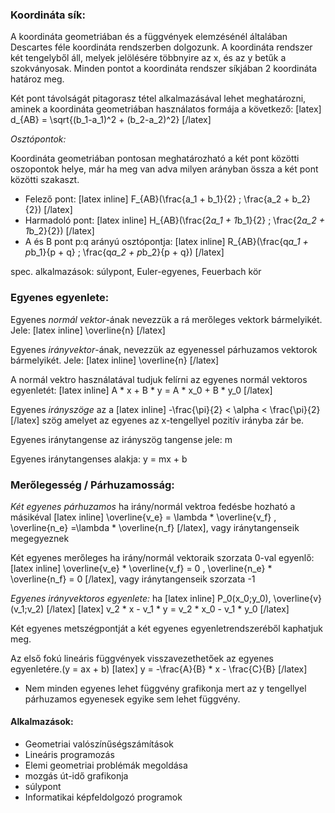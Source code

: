 ### Koordináta sík:

A koordináta geometriában és a függvények elemzésénél általában Descartes féle koordináta rendszerben dolgozunk.
A koordináta rendszer két tengelyből áll, melyek jelölésére többnyire az x, és az y betűk a szokványosak.
Minden pontot a koordináta rendszer síkjában 2 koordináta határoz meg.

Két pont távolságát pitagorasz tétel alkalmazásával lehet meghatározni, aminek a koordináta geometriában használatos formája a következő:
[latex] d_{AB} = \sqrt{(b_1-a_1)^2 + (b_2-a_2)^2} [/latex]

*Osztópontok:*

Koordináta geometriában pontosan meghatározható a két pont közötti oszopontok helye, már ha meg van adva milyen arányban össza a két pont közötti szakaszt.

 - Felező pont: [latex inline] F_{AB}(\frac{a_1 + b_1}{2} ; \frac{a_2 + b_2}{2}) [/latex]
 - Harmadoló pont: [latex inline] H_{AB}(\frac{2*a_1 + 1*b_1}{2} ; \frac{2*a_2 + 1*b_2}{2}) [/latex]
 - A és B pont p:q arányú osztópontja: [latex inline] R_{AB}(\frac{q*a_1 + p*b_1}{p + q} ; \frac{q*a_2 + p*b_2}{p + q}) [/latex]

 spec. alkalmazások: súlypont, Euler-egyenes, Feuerbach kör

### Egyenes egyenlete:

Egyenes *normál vektor*-ának nevezzük a rá merőleges vektork bármelyikét. Jele: [latex inline] \overline{n} [/latex]

Egyenes *irányvektor*-ának, nevezzük az egyenessel párhuzamos vektorok bármelyikét. Jele: [latex inline] \overline{n} [/latex]

A normál vektro használatával tudjuk felírni az egyenes normál vektoros egyenletét: [latex inline] A * x + B * y = A * x_0 + B * y_0 [/latex]

Egyenes *irányszöge* az a [latex inline] -\frac{\pi}{2} < \alpha < \frac{\pi}{2}  [/latex] szög amelyet az egyenes az x-tengellyel pozitív irányba zár be.

Egyenes iránytangense az irányszög tangense jele: m

Egyenes iránytangenses alakja: y = mx + b

### Merőlegesség / Párhuzamosság:

*Két egyenes párhuzamos* ha irány/normál vektroa fedésbe hozható a másikéval [latex inline] \overline{v_e} = \lambda * \overline{v_f} , \overline{n_e} =\lambda * \overline{n_f}  [/latex], vagy iránytangenseik megegyeznek

Két egyenes merőleges ha irány/normál vektoraik szorzata 0-val egyenlő: [latex inline] \overline{v_e} * \overline{v_f} = 0 , \overline{n_e} * \overline{n_f} = 0 [/latex], vagy iránytangenseik szorzata -1

*Egyenes irányvektoros egyenlete:* ha [latex inline] P_0(x_0;y_0), \overline{v}(v_1;v_2) [/latex]
[latex] v_2 * x - v_1 * y = v_2 * x_0 - v_1 * y_0 [/latex]

Két egyenes metszégpontját a két egyenes egyenletrendszeréből kaphatjuk meg.

Az első fokú lineáris függvények visszavezethetőek az egyenes egyenletére.(y = ax + b)
[latex] y = -\frac{A}{B} * x - \frac{C}{B} [/latex]

 - Nem minden egyenes lehet függvény grafikonja mert az y tengellyel párhuzamos egyenesek egyike sem lehet függvény.

 #### Alkalmazások:
  - Geometriai valószínűségszámítások
  - Lineáris programozás
  - Elemi geometriai problémák megoldása
  - mozgás út-idő grafikonja
  - súlypont
  - Informatikai képfeldolgozó programok
